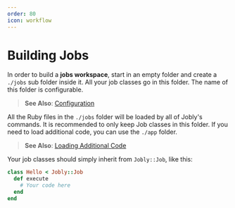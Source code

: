 ```yaml
---
order: 80
icon: workflow
---
```


# Building Jobs

In order to build a **jobs workspace**, start in an empty folder and create
a `./jobs` sub folder inside it. All your job classes go in this folder.
The name of this folder is configurable.

> <i class='fa fa-arrow-right'></i> **See Also**: [Configuration](/configuration)

All the Ruby files in the `./jobs` folder will be loaded by all of Jobly's
commands. It is recommended to only keep Job classes in this folder.
If you need to load additional code, you can use the `./app` folder.

> <i class='fa fa-arrow-right'></i> **See Also**:
> [Loading Additional Code](loading-additional-code.md)

Your job classes should simply inherit from `Jobly::Job`, like this:

```ruby
class Hello < Jobly::Job
  def execute
    # Your code here
  end
end
```

